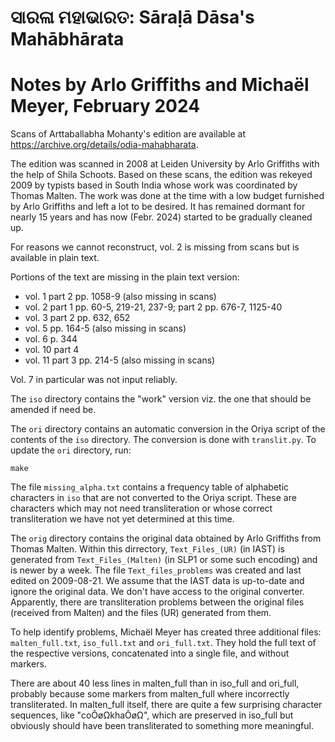 # ସାରଳା ମହାଭାରତ: Sāraḷā Dāsa's Mahābhārata
# Notes by Arlo Griffiths and Michaël Meyer, February 2024


Scans of Arttaballabha Mohanty's edition are available at https://archive.org/details/odia-mahabharata. 

The edition was scanned in 2008 at Leiden University by Arlo Griffiths with the help of Shila Schoots.
Based on these scans, the edition was rekeyed 2009 by typists based in South India whose work was coordinated by Thomas Malten. 
The work was done at the time with a low budget furnished by Arlo Griffiths and left a lot to be desired. 
It has remained dormant for nearly 15 years and has now (Febr. 2024) started to be gradually cleaned up.

For reasons we cannot reconstruct, vol. 2 is missing from scans but is available in plain text.

Portions of the text are missing in the plain text version:

* vol. 1 part 2 pp. 1058-9 (also missing in scans)
* vol. 2 part 1 pp. 60-5, 219-21, 237-9; part 2 pp. 676-7, 1125-40
* vol. 3 part 2 pp. 632, 652
* vol. 5 pp. 164-5 (also missing in scans)
* vol. 6 p. 344
* vol. 10 part 4
* vol. 11 part 3 pp. 214-5 (also missing in scans)

Vol. 7 in particular was not input reliably.

The `iso` directory contains the "work" version viz. the one that should be amended if need be.

The `ori` directory contains an automatic conversion in the Oriya script of the contents of the `iso` directory. The conversion is done with `translit.py`. To update the `ori` directory, run:

	make

The file `missing_alpha.txt` contains a frequency table of alphabetic characters in `iso` that are not converted to the Oriya script. These are characters which may not need transliteration or whose correct transliteration we have not yet determined at this time.

The `orig` directory contains the original data obtained by Arlo Griffiths from Thomas Malten. Within this dirrectory, `Text_Files_(UR)` (in IAST) is generated from
`Text_Files_(Malten)` (in SLP1 or some such encoding) and is newer by a week. The file `Text_files_problems` was created and last edited on 2009-08-21. We assume that the IAST data is up-to-date and
ignore the original data. We don't have access to the original converter. Apparently, there are transliteration problems between the original files (received from Malten) and the files (UR) generated from them.

To help identify problems, Michaël Meyer has created three additional files: `malten_full.txt`, `iso_full.txt` and `ori_full.txt`. They hold the full text of the respective versions, concatenated into a single file, and without markers.

There are about 40 less lines in malten_full than in iso_full and ori_full, probably because some markers from malten_full where incorrectly transliterated. In malten_full itself, there are quite a few surprising character sequences, like "coÔøΩkhaÔøΩ", which are preserved in iso_full but obviously should have been transliterated to something more meaningful.
